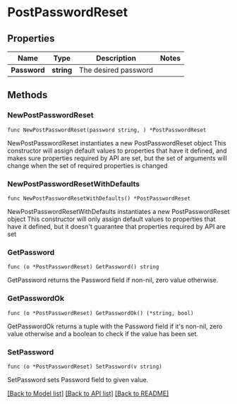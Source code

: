 # PostPasswordReset

## Properties

Name | Type | Description | Notes
------------ | ------------- | ------------- | -------------
**Password** | **string** | The desired password |

## Methods

### NewPostPasswordReset

`func NewPostPasswordReset(password string, ) *PostPasswordReset`

NewPostPasswordReset instantiates a new PostPasswordReset object
This constructor will assign default values to properties that have it defined,
and makes sure properties required by API are set, but the set of arguments
will change when the set of required properties is changed

### NewPostPasswordResetWithDefaults

`func NewPostPasswordResetWithDefaults() *PostPasswordReset`

NewPostPasswordResetWithDefaults instantiates a new PostPasswordReset object
This constructor will only assign default values to properties that have it defined,
but it doesn't guarantee that properties required by API are set

### GetPassword

`func (o *PostPasswordReset) GetPassword() string`

GetPassword returns the Password field if non-nil, zero value otherwise.

### GetPasswordOk

`func (o *PostPasswordReset) GetPasswordOk() (*string, bool)`

GetPasswordOk returns a tuple with the Password field if it's non-nil, zero value otherwise
and a boolean to check if the value has been set.

### SetPassword

`func (o *PostPasswordReset) SetPassword(v string)`

SetPassword sets Password field to given value.

[[Back to Model list]](../README.md#documentation-for-models) [[Back to API list]](../README.md#documentation-for-api-endpoints) [[Back to README]](../README.md)
